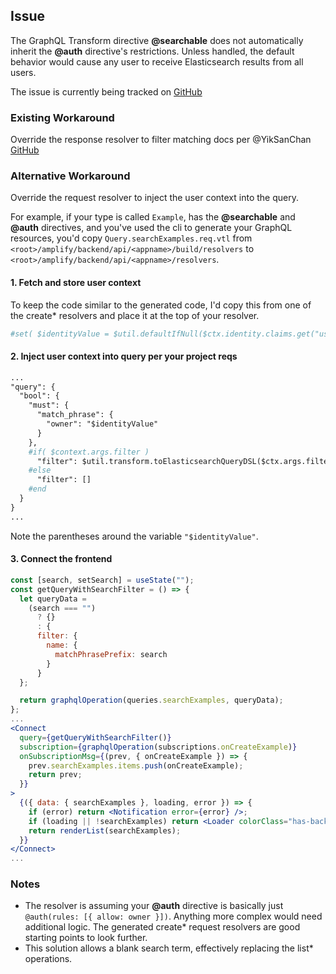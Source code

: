 ## Issue
The GraphQL Transform directive **@searchable** does not automatically inherit the **@auth** directive's restrictions. Unless handled, the default behavior would cause any user to receive Elasticsearch results from all users.

The issue is currently being tracked on [GitHub](https://github.com/aws-amplify/amplify-cli/issues/460)

### Existing Workaround

Override the response resolver to filter matching docs per @YikSanChan [GitHub](https://github.com/aws-amplify/amplify-js/issues/2113) 

### Alternative Workaround

Override the request resolver to inject the user context into the query.

For example, if your type is called `Example`, has the **@searchable** and **@auth** directives, and you've used the cli to generate your GraphQL resources, you'd copy `Query.searchExamples.req.vtl` from `<root>/amplify/backend/api/<appname>/build/resolvers` to `<root>/amplify/backend/api/<appname>/resolvers`.

#### 1. Fetch and store user context

To keep the code similar to the generated code, I'd copy this from one of the create* resolvers and place it at the top of your resolver.

```apache
#set( $identityValue = $util.defaultIfNull($ctx.identity.claims.get("username"), $util.defaultIfNull($ctx.identity.claims.get("cognito:username"), "___xamznone____")) )
```

#### 2. Inject user context into query per your project reqs

```apache
...
"query": {
  "bool": {
    "must": {
      "match_phrase": {
        "owner": "$identityValue"
      }
    },
    #if( $context.args.filter )
      "filter": $util.transform.toElasticsearchQueryDSL($ctx.args.filter)
    #else
      "filter": []
    #end
  }
}
...
```
Note the parentheses around the variable `"$identityValue"`.

#### 3. Connect the frontend

```jsx
const [search, setSearch] = useState("");
const getQueryWithSearchFilter = () => {
  let queryData =
    (search === "") 
      ? {}
      : {
      filter: {
        name: {
          matchPhrasePrefix: search
        }
      }
  };

  return graphqlOperation(queries.searchExamples, queryData);
};
...
<Connect
  query={getQueryWithSearchFilter()}
  subscription={graphqlOperation(subscriptions.onCreateExample)}
  onSubscriptionMsg={(prev, { onCreateExample }) => {
    prev.searchExamples.items.push(onCreateExample);
    return prev;
  }}
>
  {({ data: { searchExamples }, loading, error }) => {
    if (error) return <Notification error={error} />;
    if (loading || !searchExamples) return <Loader colorClass="has-background-primary" />;
    return renderList(searchExamples);
  }}
</Connect>
...

```

### Notes

* The resolver is assuming your **@auth** directive is basically just `@auth(rules: [{ allow: owner }])`. Anything more complex would need additional logic. The generated create* request resolvers are good starting points to look further.
* This solution allows a blank search term, effectively replacing the list* operations.
